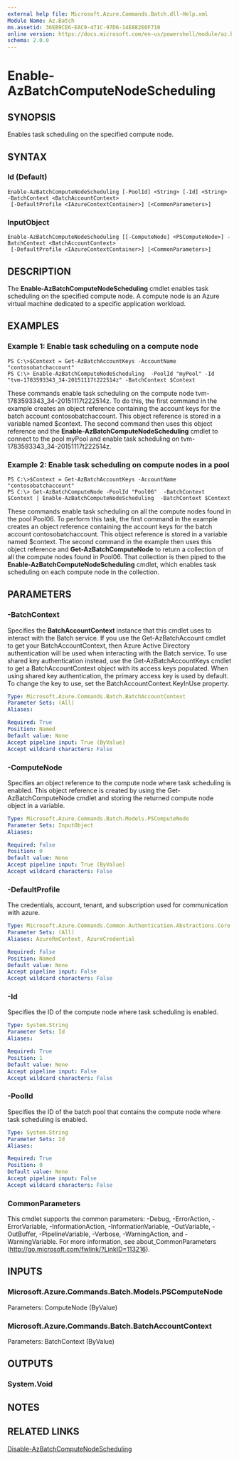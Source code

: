 ```yaml
---
external help file: Microsoft.Azure.Commands.Batch.dll-Help.xml
Module Name: Az.Batch
ms.assetid: 36EB9CE6-EAC9-471C-97D6-14E882E0F710
online version: https://docs.microsoft.com/en-us/powershell/module/az.batch/enable-azbatchcomputenodescheduling
schema: 2.0.0
---
```


# Enable-AzBatchComputeNodeScheduling

## SYNOPSIS
Enables task scheduling on the specified compute node.

## SYNTAX

### Id (Default)
```
Enable-AzBatchComputeNodeScheduling [-PoolId] <String> [-Id] <String> -BatchContext <BatchAccountContext>
 [-DefaultProfile <IAzureContextContainer>] [<CommonParameters>]
```

### InputObject
```
Enable-AzBatchComputeNodeScheduling [[-ComputeNode] <PSComputeNode>] -BatchContext <BatchAccountContext>
 [-DefaultProfile <IAzureContextContainer>] [<CommonParameters>]
```

## DESCRIPTION
The **Enable-AzBatchComputeNodeScheduling** cmdlet enables task scheduling on the specified compute node.
A compute node is an Azure virtual machine dedicated to a specific application workload.

## EXAMPLES

### Example 1: Enable task scheduling on a compute node
```
PS C:\>$Context = Get-AzBatchAccountKeys -AccountName "contosobatchaccount"
PS C:\> Enable-AzBatchComputeNodeScheduling  -PoolId "myPool" -Id "tvm-1783593343_34-20151117t222514z" -BatchContext $Context
```

These commands enable task scheduling on the compute node tvm-1783593343_34-20151117t222514z.
To do this, the first command in the example creates an object reference containing the account keys for the batch account contosobatchaccount.
This object reference is stored in a variable named $context.
The second command then uses this object reference and the **Enable-AzBatchComputeNodeScheduling** cmdlet to connect to the pool myPool and enable task scheduling on tvm-1783593343_34-20151117t222514z.

### Example 2: Enable task scheduling on compute nodes in a pool
```
PS C:\>$Context = Get-AzBatchAccountKeys -AccountName "contosobatchaccount"
PS C:\> Get-AzBatchComputeNode -PoolId "Pool06"  -BatchContext $Context | Enable-AzBatchComputeNodeScheduling  -BatchContext $Context
```

These commands enable task scheduling on all the compute nodes found in the pool Pool06.
To perform this task, the first command in the example creates an object reference containing the account keys for the batch account contosobatchaccount.
This object reference is stored in a variable named $context.
The second command in the example then uses this object reference and **Get-AzBatchComputeNode** to return a collection of all the compute nodes found in Pool06.
That collection is then piped to the **Enable-AzBatchComputeNodeScheduling** cmdlet, which enables task scheduling on each compute node in the collection.

## PARAMETERS

### -BatchContext
Specifies the **BatchAccountContext** instance that this cmdlet uses to interact with the Batch service.
If you use the Get-AzBatchAccount cmdlet to get your BatchAccountContext, then Azure Active Directory authentication will be used when interacting with the Batch service. To use shared key authentication instead, use the Get-AzBatchAccountKeys cmdlet to get a BatchAccountContext object with its access keys populated. When using shared key authentication, the primary access key is used by default. To change the key to use, set the BatchAccountContext.KeyInUse property.

```yaml
Type: Microsoft.Azure.Commands.Batch.BatchAccountContext
Parameter Sets: (All)
Aliases:

Required: True
Position: Named
Default value: None
Accept pipeline input: True (ByValue)
Accept wildcard characters: False
```

### -ComputeNode
Specifies an object reference to the compute node where task scheduling is enabled.
This object reference is created by using the Get-AzBatchComputeNode cmdlet and storing the returned compute node object in a variable.

```yaml
Type: Microsoft.Azure.Commands.Batch.Models.PSComputeNode
Parameter Sets: InputObject
Aliases:

Required: False
Position: 0
Default value: None
Accept pipeline input: True (ByValue)
Accept wildcard characters: False
```

### -DefaultProfile
The credentials, account, tenant, and subscription used for communication with azure.

```yaml
Type: Microsoft.Azure.Commands.Common.Authentication.Abstractions.Core.IAzureContextContainer
Parameter Sets: (All)
Aliases: AzureRmContext, AzureCredential

Required: False
Position: Named
Default value: None
Accept pipeline input: False
Accept wildcard characters: False
```

### -Id
Specifies the ID of the compute node where task scheduling is enabled.

```yaml
Type: System.String
Parameter Sets: Id
Aliases:

Required: True
Position: 1
Default value: None
Accept pipeline input: False
Accept wildcard characters: False
```

### -PoolId
Specifies the ID of the batch pool that contains the compute node where task scheduling is enabled.

```yaml
Type: System.String
Parameter Sets: Id
Aliases:

Required: True
Position: 0
Default value: None
Accept pipeline input: False
Accept wildcard characters: False
```

### CommonParameters
This cmdlet supports the common parameters: -Debug, -ErrorAction, -ErrorVariable, -InformationAction, -InformationVariable, -OutVariable, -OutBuffer, -PipelineVariable, -Verbose, -WarningAction, and -WarningVariable. For more information, see about_CommonParameters (http://go.microsoft.com/fwlink/?LinkID=113216).

## INPUTS

### Microsoft.Azure.Commands.Batch.Models.PSComputeNode
Parameters: ComputeNode (ByValue)

### Microsoft.Azure.Commands.Batch.BatchAccountContext
Parameters: BatchContext (ByValue)

## OUTPUTS

### System.Void

## NOTES

## RELATED LINKS

[Disable-AzBatchComputeNodeScheduling](./Disable-AzBatchComputeNodeScheduling.md)


